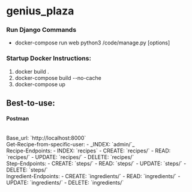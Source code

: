 # genius_plaza
### Run Django Commands
 - docker-compose run web python3 /code/manage.py [options]

### Startup Docker Instructions:
1. docker build .
2. docker-compose build --no-cache 
3. docker-compose up

## Best-to-use:
#### Postman
<br>
Base_url: `http://localhost:8000`
<br>
Get-Recipe-from-specific-user: 
 - _INDEX: `admin/<user>`_
 <br>
Recipe-Endpoints: 
 - INDEX: `recipes`
 - CREATE: `recipes/`
 - READ: `recipes/<int:id>`
 - UPDATE: `recipes/<int:id>`
 - DELETE: `recipes/<int:id>`
 <br>
 Step-Endpoints: 
 - CREATE: `steps/`
 - READ: `steps/<int:id>`
 - UPDATE: `steps/<int:id>`
 - DELETE: `steps/<int:id>`
 <br>
Ingredient-Endpoints: 
 - CREATE: `ingredients/`
 - READ: `ingredients/<int:id>`
 - UPDATE: `ingredients/<int:id>`
 - DELETE: `ingredients/<int:id>`

